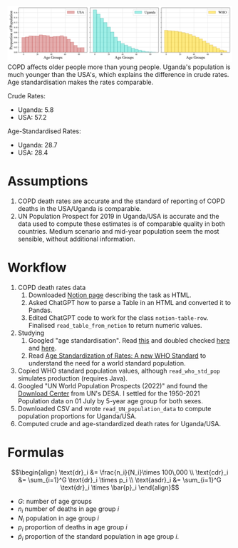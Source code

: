 ![populations plot](populations.png)
COPD affects older people more than young people. Uganda's population is much younger than the USA's, which explains the difference in crude rates. Age standardisation makes the rates comparable.

Crude Rates:
- Uganda: 5.8
- USA: 57.2

Age-Standardised Rates:
- Uganda: 28.7
- USA: 28.4

# Assumptions
1. COPD death rates are accurate and the standard of reporting of COPD deaths in the USA/Uganda is comparable.
2. UN Population Prospect for 2019 in Uganda/USA is accurate and the data used to compute these estimates is of comparable quality in both countries. Medium scenario and mid-year population seem the most sensible, without additional information.


# Workflow
1. COPD death rates data
   1. Downloaded [Notion page](https://owid.notion.site/Data-analysis-exercise-Our-World-in-Data-Junior-Data-Scientist-application-ab287a3c07264b4d91aadc436021b8c0) describing the task as HTML. 
   2. Asked ChatGPT how to parse a Table in an HTML and converted it to Pandas.
   3. Edited ChatGPT code to work for the class `notion-table-row`. Finalised `read_table_from_notion` to return numeric values.
2. Studying
   1. Googled "age standardisation". Read [this](https://ourworldindata.org/age-standardization) and doubled checked [here](https://www.statcan.gc.ca/en/dai/btd/asr) and [here](https://www.stats.indiana.edu/vitals/CalculatingARate.pdf).
   2. Read [Age Standardization of Rates: A new WHO Standard](https://cdn.who.int/media/docs/default-source/gho-documents/global-health-estimates/gpe_discussion_paper_series_paper31_2001_age_standardization_rates.pdf) to understand the need for a world standard population.
3. Copied WHO standard population values, although `read_who_std_pop` simulates production (requires Java).
4. Googled "UN World Population Prospects (2022)" and found the [Download Center](https://population.un.org/wpp/Download/Standard/CSV/) from UN's DESA. I settled for the 1950-2021 Population data on 01 July by 5-year age group for both sexes.
5. Downloaded CSV and wrote `read_UN_population_data` to compute population proportions for Uganda/USA.
6. Computed crude and age-standardized death rates for Uganda/USA.

# Formulas
```math
\begin{align}
    \text{dr}_i &= \frac{n_i}{N_i}\times 100\,000 \\
    \text{cdr}_i &= \sum_{i=1}^G \text{dr}_i \times p_i \\
    \text{asdr}_i &= \sum_{i=1}^G \text{dr}_i \times \bar{p}_i
\end{align}
```
- $G$: number of age groups
- $n_i$ number of deaths in age group $i$
- $N_i$ population in age group $i$
- $p_i$ proportion of deaths in age group $i$
- $\bar{p}_i$ proportion of the standard population in age group $i$.